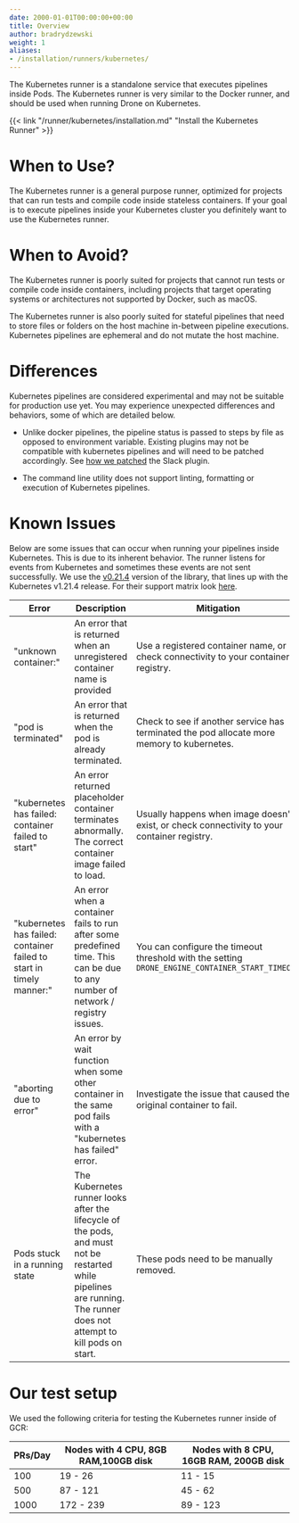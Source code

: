 ```yaml
---
date: 2000-01-01T00:00:00+00:00
title: Overview
author: bradrydzewski
weight: 1
aliases:
- /installation/runners/kubernetes/
---
```


The Kubernetes runner is a standalone service that executes pipelines inside Pods. The Kubernetes runner is very similar to the Docker runner, and should be used when running Drone on Kubernetes.

{{< link "/runner/kubernetes/installation.md" "Install the Kubernetes Runner" >}}

# When to Use?

The Kubernetes runner is a general purpose runner, optimized for projects that can run tests and compile code inside stateless containers. If your goal is to execute pipelines inside your Kubernetes cluster you definitely want to use the Kubernetes runner.

# When to Avoid?

The Kubernetes runner is poorly suited for projects that cannot run tests or compile code inside containers, including projects that target operating systems or architectures not supported by Docker, such as macOS.

The Kubernetes runner is also poorly suited for stateful pipelines that need to store files or folders on the host machine in-between pipeline executions. Kubernetes pipelines are ephemeral and do not mutate the host machine.

# Differences

Kubernetes pipelines are considered experimental and may not be suitable for production use yet. You may experience unexpected differences and behaviors, some of which are detailed below.

* Unlike docker pipelines, the pipeline status is passed to steps by file as opposed to environment variable. Existing plugins may not be compatible with kubernetes pipelines and will need to be patched accordingly. See [how we patched](https://github.com/drone-plugins/drone-slack/commit/cb7ba0bbbaff73c8c14f28431c0ff2866368ef50) the Slack plugin.

* The command line utility does not support linting, formatting or execution of Kubernetes pipelines.

# Known Issues

Below are some issues that can occur when running your pipelines inside Kubernetes. This is due to its inherent behavior. The runner listens for events from Kubernetes and sometimes these events are not sent successfully.  We use the [v0.21.4](https://github.com/kubernetes/client-go/releases/tag/v0.21.4) version of the library, that lines up with the Kubernetes v1.21.4 release. For their support matrix look [here](https://github.com/kubernetes/client-go/#compatibility-matrix).

| Error | Description | Mitigation |
|------|-------------|-------------|
| "unknown container:" | An error that is returned when an unregistered container name is provided | Use a registered container name, or check connectivity to your container registry. |
| "pod is terminated" | An error that is returned when the pod is already terminated. | Check to see if another service has terminated the pod allocate more memory to kubernetes. |
| "kubernetes has failed: container failed to start" | An error returned placeholder container terminates abnormally. The correct container image failed to load. | Usually happens when image doesn't exist, or check connectivity to your container registry.  |
| "kubernetes has failed: container failed to start in timely manner:" | An error when a container fails to run after some predefined time. This can be due to any number of network / registry issues. | You can configure the timeout threshold with the setting `DRONE_ENGINE_CONTAINER_START_TIMEOUT` |
| "aborting due to error" | An error by wait function when some other container in the same pod fails with a "kubernetes has failed" error.| Investigate the issue that caused the original container to fail. |
| Pods stuck in a running state | The Kubernetes runner looks after the lifecycle of the pods, and must not be restarted while pipelines are running. The runner does not attempt to kill pods on start. | These pods need to be manually removed. |

# Our test setup

We used the following criteria for testing the Kubernetes runner inside of GCR:

| PRs/Day |  Nodes with 4 CPU, 8GB RAM,100GB disk | Nodes with 8 CPU, 16GB RAM, 200GB disk |
|---------|------------------------------|------------------------------|
| 100 | 19 - 26  | 11 - 15 |
| 500 | 87 - 121 | 45 - 62 |
| 1000 | 172 - 239 | 89 - 123 |

